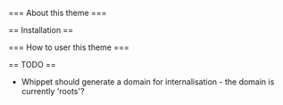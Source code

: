 === About this theme ===

== Installation ==

=== How to user this theme ===

== TODO ==

* Whippet should generate a domain for internalisation - the domain is currently 'roots'?